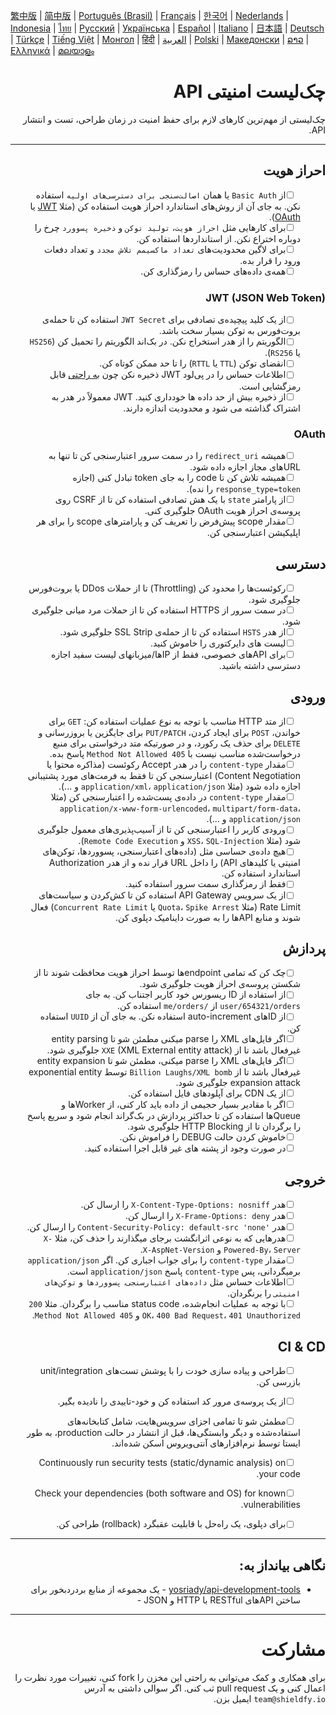 [繁中版](./README-tw.md) | [简中版](./README-zh.md) | [Português (Brasil)](./README-pt_BR.md) | [Français](./README-fr.md) | [한국어](./README-ko.md) | [Nederlands](./README-nl.md) | [Indonesia](./README-id.md) | [ไทย](./README-th.md) | [Русский](./README-ru.md) | [Українська](./README-uk.md) | [Español](./README-es.md) | [Italiano](./README-it.md) | [日本語](./README-ja.md) | [Deutsch](./README-de.md) | [Türkçe](./README-tr.md) | [Tiếng Việt](./README-vi.md) | [Монгол](./README-mn.md) | [हिंदी](./README-hi.md) | [العربية](./README-ar.md) | [Polski](./README-pl.md) | [Македонски](./README-mk.md) | [ລາວ](./README-lo.md) | [Ελληνικά](./README-el.md) | [മലയാളം](./README-ml.md)

<div dir="rtl">

# چک‌لیست امنیتی API
چک‌لیستی از مهم‌ترین کارهای لازم برای حفظ امنیت در زمان طراحی، تست و انتشار API.

---

## احراز هویت
- [ ] &nbsp;&nbsp;&nbsp;&nbsp;&nbsp;&nbsp;از `Basic Auth` یا همان `اصالت‌سنجی برای دسترسی‌های اولیه` استفاده نکن. به جای آن از روش‌های استاندارد احراز هویت استفاده کن (مثلا [JWT](https://jwt.io/) یا [OAuth](https://oauth.net/)).
- [ ] &nbsp;&nbsp;&nbsp;&nbsp;&nbsp;&nbsp;برای کارهایی مثل `احراز هویت`، `تولید توکن` و `ذخیره پسوورد` چرخ را دوباره اختراع نکن. از استانداردها استفاده کن.
- [ ] &nbsp;&nbsp;&nbsp;&nbsp;&nbsp;&nbsp;برای لاگین محدودیت‌های `تعداد ماکسیمم تلاش مجدد` و تعداد دفعات ورود را قرار بده.
- [ ] &nbsp;&nbsp;&nbsp;&nbsp;&nbsp;&nbsp;همه‌ی داده‌های حساس را رمزگذاری کن.

### JWT (JSON Web Token)
- [ ] &nbsp;&nbsp;&nbsp;&nbsp;&nbsp;&nbsp;از یک کلید پیچیده‌ی تصادفی برای `JWT Secret` استفاده کن تا حمله‌ی بروت‌فورس به توکن بسیار سخت باشد.
- [ ] &nbsp;&nbsp;&nbsp;&nbsp;&nbsp;&nbsp;الگوریتم را از هدر استخراج نکن. در بک‌اند الگوریتم را تحمیل کن (`HS256` یا `RS256`).
- [ ] &nbsp;&nbsp;&nbsp;&nbsp;&nbsp;&nbsp;انقضای توکن (`TTL` یا `RTTL`) را تا حد ممکن کوتاه کن.
- [ ] &nbsp;&nbsp;&nbsp;&nbsp;&nbsp;&nbsp;اطلاعات حساس را در پی‌لود JWT ذخیره نکن چون [به راحتی](https://jwt.io/#debugger-io) قابل رمزگشایی است.
- [ ] &nbsp;&nbsp;&nbsp;&nbsp;&nbsp;&nbsp;از ذخیره بیش از حد داده ها خودداری کنید. JWT معمولاً در هدر به اشتراک گذاشته می شود و محدودیت اندازه دارند.

### OAuth
- [ ] &nbsp;&nbsp;&nbsp;&nbsp;&nbsp;&nbsp;همیشه `redirect_uri` را در سمت سرور اعتبارسنجی کن تا تنها به URLهای مجاز اجازه داده شود.
- [ ] &nbsp;&nbsp;&nbsp;&nbsp;&nbsp;&nbsp;همیشه تلاش کن تا code را به جای token تبادل کنی (اجازه `response_type=token` را نده).
- [ ] &nbsp;&nbsp;&nbsp;&nbsp;&nbsp;&nbsp;از پارامتر `state` با یک هش تصادفی استفاده کن تا از CSRF روی پروسه‌ی احراز هویت OAuth جلوگیری کنی.
- [ ] &nbsp;&nbsp;&nbsp;&nbsp;&nbsp;&nbsp;مقدار scope پیش‌فرض را تعریف کن و پارامترهای scope را برای هر اپلیکیشن اعتبارسنجی کن.

## دسترسی
- [ ] &nbsp;&nbsp;&nbsp;&nbsp;&nbsp;&nbsp;رکوئست‌ها را محدود کن (Throttling) تا از حملات DDos یا بروت‌فورس جلوگیری شود.
- [ ] &nbsp;&nbsp;&nbsp;&nbsp;&nbsp;&nbsp;در سمت سرور از HTTPS استفاده کن تا از حملات مرد میانی جلوگیری شود.
- [ ] &nbsp;&nbsp;&nbsp;&nbsp;&nbsp;&nbsp;از هدر `HSTS` استفاده کن تا از حمله‌ی SSL Strip جلوگیری شود.
- [ ] &nbsp;&nbsp;&nbsp;&nbsp;&nbsp;&nbsp;لیست های دایرکتوری را خاموش کنید.
- [ ] &nbsp;&nbsp;&nbsp;&nbsp;&nbsp;&nbsp;برای APIهای خصوصی، فقط از IPها/میزبانهای لیست سفید اجازه دسترسی داشته باشید.

## ورودی
- [ ] &nbsp;&nbsp;&nbsp;&nbsp;&nbsp;&nbsp;از متد HTTP مناسب با توجه به نوع عملیات استفاده کن: `GET` برای خواندن، `POST` برای ایجاد کردن، `PUT/PATCH` برای جایگزین یا بروزرسانی و `DELETE` برای حذف یک رکورد، و در صورتیکه متد درخواستی برای منبع درخواست‌شده مناسب نیست با `405 Method Not Allowed` پاسخ بده.
- [ ] &nbsp;&nbsp;&nbsp;&nbsp;&nbsp;&nbsp;مقدار `content-type` را در هدر Accept رکوئست (مذاکره محتوا یا Content Negotiation) اعتبارسنجی کن تا فقط به فرمت‌های مورد پشتیبانی اجازه داده شود (مثلا `application/xml`، `application/json` و ...).
- [ ] &nbsp;&nbsp;&nbsp;&nbsp;&nbsp;&nbsp;مقدار `content-type` در داده‌ی پست‌شده را اعتبارسنجی کن (مثلا `application/x-www-form-urlencoded`، `multipart/form-data`، `application/json` و ...).
- [ ] &nbsp;&nbsp;&nbsp;&nbsp;&nbsp;&nbsp;ورودی کاربر را اعتبارسنجی کن تا از آسیب‌پذیری‌های معمول جلوگیری شود (مثلا `XSS`، `SQL-Injection` و `Remote Code Execution`).
- [ ] &nbsp;&nbsp;&nbsp;&nbsp;&nbsp;&nbsp;هیچ داده‌ی حساسی مثل (داده‌های اعتبارسنجی، پسوورد‌ها، توکن‌های امنیتی یا کلید‌های API) را داخل URL قرار نده و از هدر Authorization استاندارد استفاده کن.
- [ ] &nbsp;&nbsp;&nbsp;&nbsp;&nbsp;&nbsp;فقط از رمزگذاری سمت سرور استفاده کنید.
- [ ] &nbsp;&nbsp;&nbsp;&nbsp;&nbsp;&nbsp;از یک سرویس API Gateway استفاده کن تا کش‌کردن و سیاست‌های Rate Limit (مثلا `Quota`، `Spike Arrest` یا `Concurrent Rate Limit`) فعال شوند و منابع APIها را به صورت داینامیک دپلوی کن.

## پردازش
- [ ] &nbsp;&nbsp;&nbsp;&nbsp;&nbsp;&nbsp;چک کن که تمامی endpointها توسط احراز هویت محافظت شوند تا از شکستن پروسه‌ی احراز هویت جلوگیری شود.
- [ ] &nbsp;&nbsp;&nbsp;&nbsp;&nbsp;&nbsp;از استفاده از ID ریسورس خود کاربر اجتناب کن. به جای `user/654321/orders` از `/me/orders` استفاده کن.
- [ ] &nbsp;&nbsp;&nbsp;&nbsp;&nbsp;&nbsp;از IDهای auto-increment استفاده نکن. به جای آن از `UUID` استفاده کن.
- [ ] &nbsp;&nbsp;&nbsp;&nbsp;&nbsp;&nbsp;اگر فایل‌های XML را parse میکنی مطمئن شو تا entity parsing غیرفعال باشد تا از `XXE` (XML External entity attack) جلوگیری شود.
- [ ] &nbsp;&nbsp;&nbsp;&nbsp;&nbsp;&nbsp;اگر فایل‌های XML را parse میکنی، مطمئن شو تا entity expansion غیرفعال باشد تا از `Billion Laughs/XML bomb` توسط exponential entity expansion attack جلوگیری شود.
- [ ] &nbsp;&nbsp;&nbsp;&nbsp;&nbsp;&nbsp;از یک CDN برای آپلودهای فایل استفاده کن.
- [ ] &nbsp;&nbsp;&nbsp;&nbsp;&nbsp;&nbsp;اگر با مقادیر بسیار حجیمی از داده باید کار کنی، از Workerها و Queueها استفاده کن تا حداکثر پردازش در بک‌گراند انجام شود و سریع پاسخ را برگردان تا از HTTP Blocking جلوگیری شود.
- [ ] &nbsp;&nbsp;&nbsp;&nbsp;&nbsp;&nbsp;خاموش کردن حالت DEBUG را فراموش نکن.
- [ ] &nbsp;&nbsp;&nbsp;&nbsp;&nbsp;&nbsp;در صورت وجود از پشته های غیر قابل اجرا استفاده کنید.

## خروجی
- [ ] &nbsp;&nbsp;&nbsp;&nbsp;&nbsp;&nbsp;هدر `X-Content-Type-Options: nosniff` را ارسال کن.
- [ ] &nbsp;&nbsp;&nbsp;&nbsp;&nbsp;&nbsp;هدر `X-Frame-Options: deny` را ارسال کن.
- [ ] &nbsp;&nbsp;&nbsp;&nbsp;&nbsp;&nbsp;هدر `'Content-Security-Policy: default-src 'none` را ارسال کن.
- [ ] &nbsp;&nbsp;&nbsp;&nbsp;&nbsp;&nbsp;هدرهایی که به نوعی اثرانگشت برجای میگذارند را حذف کن، مثلا `X-Powered-By`، `Server` و ‍`X-AspNet-Version`.
- [ ] &nbsp;&nbsp;&nbsp;&nbsp;&nbsp;&nbsp;مقدار `content-type` را برای جواب اجباری کن. اگر `application/json` برمیگردانی، پس `content-type` پاسخ `application/json` است.
- [ ] &nbsp;&nbsp;&nbsp;&nbsp;&nbsp;&nbsp;اطلاعات حساس مثل `داده‌های اعتبارسنجی`، `پسوورد‌ها` و `توکن‌های امنیتی` را برنگردان.
- [ ] &nbsp;&nbsp;&nbsp;&nbsp;&nbsp;&nbsp;با توجه به عملیات انجام‌شده، status code مناسب را برگردان. مثلا `200 OK`، `400 Bad Request`، `401 Unauthorized` و `405 Method Not Allowed`.

## CI & CD
- [ ] &nbsp;&nbsp;&nbsp;&nbsp;&nbsp;&nbsp;طراحی و پیاده سازی خودت را با پوشش تست‌های unit/integration بازرسی کن.
- [ ] &nbsp;&nbsp;&nbsp;&nbsp;&nbsp;&nbsp;از یک پروسه‌ی مرور کد استفاده کن و خود-تاییدی را نادیده بگیر.
- [ ] &nbsp;&nbsp;&nbsp;&nbsp;&nbsp;&nbsp;مطمئن شو تا تمامی اجزای سرویس‌هایت، شامل کتابخانه‌های استفاده‌شده و دیگر وابستگی‌ها، قبل از انتشار در حالت production، به طور ایستا توسط نرم‌افزارهای آنتی‌ویروس اسکن شده‌اند.
- [ ] &nbsp;&nbsp;&nbsp;&nbsp;&nbsp;&nbsp;Continuously run security tests (static/dynamic analysis) on your code.
- [ ] &nbsp;&nbsp;&nbsp;&nbsp;&nbsp;&nbsp;Check your dependencies (both software and OS) for known vulnerabilities.
- [ ] &nbsp;&nbsp;&nbsp;&nbsp;&nbsp;&nbsp;برای دپلوی، یک راه‌حل با قابلیت عقبگرد (rollback) طراحی کن.


---

## نگاهی بیانداز به:
- [yosriady/api-development-tools](https://github.com/yosriady/api-development-tools) - یک مجموعه از منابع بردردبخور برای ساختن APIهای RESTful با HTTP و JSON -


---

# مشارکت
برای همکاری و کمک می‌توانی به راحتی این مخزن را fork کنی، تغییرات مورد نظرت را اعمال کنی و یک pull request ثب کنی. اگر سوالی داشتی به آدرس `team@shieldfy.io` ایمیل بزن.
</div>
